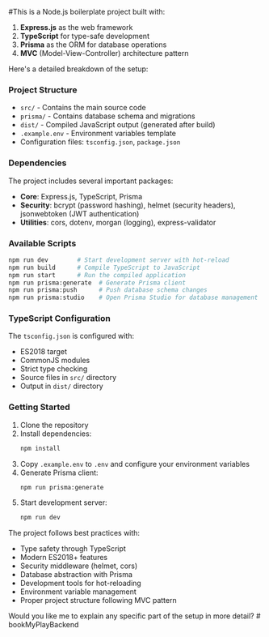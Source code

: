 #This is a Node.js boilerplate project built with:

1. **Express.js** as the web framework
2. **TypeScript** for type-safe development
3. **Prisma** as the ORM for database operations
4. **MVC** (Model-View-Controller) architecture pattern

Here's a detailed breakdown of the setup:

### Project Structure

- `src/` - Contains the main source code
- `prisma/` - Contains database schema and migrations
- `dist/` - Compiled JavaScript output (generated after build)
- `.example.env` - Environment variables template
- Configuration files: `tsconfig.json`, `package.json`

### Dependencies

The project includes several important packages:

- **Core**: Express.js, TypeScript, Prisma
- **Security**: bcrypt (password hashing), helmet (security headers), jsonwebtoken (JWT authentication)
- **Utilities**: cors, dotenv, morgan (logging), express-validator

### Available Scripts

```bash
npm run dev        # Start development server with hot-reload
npm run build      # Compile TypeScript to JavaScript
npm run start      # Run the compiled application
npm run prisma:generate  # Generate Prisma client
npm run prisma:push      # Push database schema changes
npm run prisma:studio    # Open Prisma Studio for database management
```

### TypeScript Configuration

The `tsconfig.json` is configured with:

- ES2018 target
- CommonJS modules
- Strict type checking
- Source files in `src/` directory
- Output in `dist/` directory

### Getting Started

1. Clone the repository
2. Install dependencies:
   ```bash
   npm install
   ```
3. Copy `.example.env` to `.env` and configure your environment variables
4. Generate Prisma client:
   ```bash
   npm run prisma:generate
   ```
5. Start development server:
   ```bash
   npm run dev
   ```

The project follows best practices with:

- Type safety through TypeScript
- Modern ES2018+ features
- Security middleware (helmet, cors)
- Database abstraction with Prisma
- Development tools for hot-reloading
- Environment variable management
- Proper project structure following MVC pattern

Would you like me to explain any specific part of the setup in more detail?
#   b o o k M y P l a y B a c k e n d 
 
 
